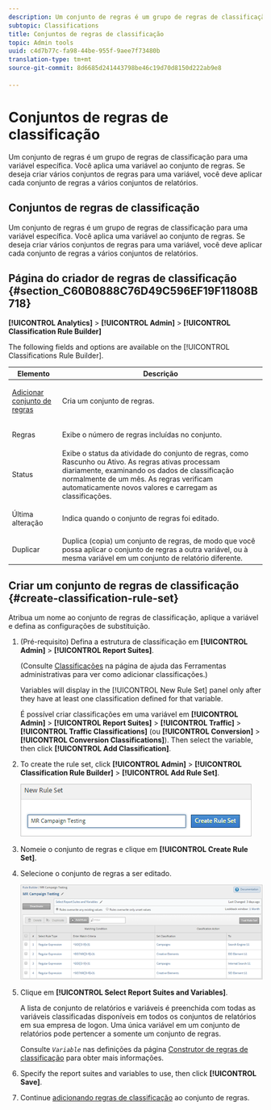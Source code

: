 ```yaml
---
description: Um conjunto de regras é um grupo de regras de classificação para uma variável específica. Você aplica uma variável ao conjunto de regras. Se deseja criar vários conjuntos de regras para uma variável, você deve aplicar cada conjunto de regras a vários conjuntos de relatórios.
subtopic: Classifications
title: Conjuntos de regras de classificação
topic: Admin tools
uuid: c4d7b77c-fa98-44be-955f-9aee7f73480b
translation-type: tm+mt
source-git-commit: 8d6685d241443798be46c19d70d8150d222ab9e8

---
```



# Conjuntos de regras de classificação

Um conjunto de regras é um grupo de regras de classificação para uma variável específica. Você aplica uma variável ao conjunto de regras. Se deseja criar vários conjuntos de regras para uma variável, você deve aplicar cada conjunto de regras a vários conjuntos de relatórios.

## Conjuntos de regras de classificação

Um conjunto de regras é um grupo de regras de classificação para uma variável específica. Você aplica uma variável ao conjunto de regras. Se deseja criar vários conjuntos de regras para uma variável, você deve aplicar cada conjunto de regras a vários conjuntos de relatórios.

## Página do criador de regras de classificação  {#section_C60B0888C76D49C596EF19F11808B718}

**[!UICONTROL Analytics]** > **[!UICONTROL Admin]** > **[!UICONTROL Classification Rule Builder]**

The following fields and options are available on the [!UICONTROL Classifications Rule Builder].

<table id="table_A5D92409969747E39E041216A5AA32CD"> 
 <thead> 
  <tr> 
   <th colname="col1" class="entry"> Elemento </th> 
   <th colname="col2" class="entry"> Descrição </th> 
  </tr> 
 </thead>
 <tbody> 
  <tr> 
   <td colname="col1"> <p><a href="/help/components/c-classifications2/crb/classification-rule-set.md"  > Adicionar conjunto de regras</a> </p> </td> 
   <td colname="col2"> <p>Cria um conjunto de regras. </p> </td> 
  </tr> 
  <tr> 
   <td colname="col1"> <p>Regras </p> </td> 
   <td colname="col2"> Exibe o número de regras incluídas no conjunto. </td> 
  </tr> 
  <tr> 
   <td colname="col1"> <p>Status </p> </td> 
   <td colname="col2"> Exibe o status da atividade do conjunto de regras, como Rascunho ou Ativo. As regras ativas processam diariamente, examinando os dados de classificação normalmente de um mês. As regras verificam automaticamente novos valores e carregam as classificações. </td> 
  </tr> 
  <tr> 
   <td colname="col1"> <p>Última alteração </p> </td> 
   <td colname="col2"> Indica quando o conjunto de regras foi editado. </td> 
  </tr> 
  <tr> 
   <td colname="col1"> <p>Duplicar </p> </td> 
   <td colname="col2"> Duplica (copia) um conjunto de regras, de modo que você possa aplicar o conjunto de regras a outra variável, ou à mesma variável em um conjunto de relatório diferente. </td> 
  </tr> 
 </tbody> 
</table>

## Criar um conjunto de regras de classificação {#create-classification-rule-set}

Atribua um nome ao conjunto de regras de classificação, aplique a variável e defina as configurações de substituição.

1. (Pré-requisito) Defina a estrutura de classificação em **[!UICONTROL Admin]** > **[!UICONTROL Report Suites]**.

   (Consulte [Classificações](https://docs.adobe.com/content/help/en/analytics/components/classifications/c-classifications.html) na página de ajuda das Ferramentas administrativas para ver como adicionar classificações.)

   Variables will display in the [!UICONTROL New Rule Set] panel only after they have at least one classification defined for that variable.

   É possível criar classificações em uma variável em **[!UICONTROL Admin]** > **[!UICONTROL Report Suites]** > **[!UICONTROL Traffic]** > **[!UICONTROL Traffic Classifications]** (ou **[!UICONTROL Conversion]** > **[!UICONTROL Conversion Classifications]**). Then select the variable, then click **[!UICONTROL Add Classification]**.

1. To create the rule set, click **[!UICONTROL Admin]** > **[!UICONTROL Classification Rule Builder]** > **[!UICONTROL Add Rule Set]**.

   ![](assets/new_rule_set.png)

1. Nomeie o conjunto de regras e clique em **[!UICONTROL Create Rule Set]**.
1. Selecione o conjunto de regras a ser editado.

   ![](assets/classification_rules_page.png)

1. Clique em **[!UICONTROL Select Report Suites and Variables]**.

   A lista de conjunto de relatórios e variáveis é preenchida com todas as variáveis classificadas disponíveis em todos os conjuntos de relatórios em sua empresa de logon. Uma única variável em um conjunto de relatórios pode pertencer a somente um conjunto de regras.

   Consulte *`Variable`* nas definições da página [Construtor de regras de classificação](/help/components/c-classifications2/crb/classification-rule-definitions.md) para obter mais informações.
1. Specify the report suites and variables to use, then click **[!UICONTROL Save]**.
1. Continue [adicionando regras de classificação](/help/components/c-classifications2/crb/classification-rule-set.md) ao conjunto de regras. 
